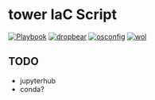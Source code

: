 # tower IaC Script

[![Playbook](https://github.com/zr123/tower-iac/actions/workflows/playbook.yml/badge.svg)](https://github.com/zr123/tower-iac/actions/workflows/playbook.yml)
[![dropbear](https://github.com/zr123/tower-iac/actions/workflows/dropbear.yml/badge.svg)](https://github.com/zr123/tower-iac/actions/workflows/dropbear.yml)
[![osconfig](https://github.com/zr123/tower-iac/actions/workflows/osconfig.yml/badge.svg)](https://github.com/zr123/tower-iac/actions/workflows/osconfig.yml)
[![wol](https://github.com/zr123/tower-iac/actions/workflows/wol.yml/badge.svg)](https://github.com/zr123/tower-iac/actions/workflows/wol.yml)


## TODO

- jupyterhub
- conda?
